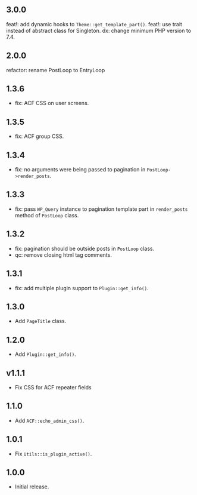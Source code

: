 ## 3.0.0

feat!: add dynamic hooks to `Theme::get_template_part()`.
feat!: use trait instead of abstract class for Singleton.
dx: change minimum PHP version to 7.4.

## 2.0.0

refactor: rename PostLoop to EntryLoop

## 1.3.6

- fix: ACF CSS on user screens.

## 1.3.5

- fix: ACF group CSS.

## 1.3.4

- fix: no arguments were being passed to pagination in `PostLoop->render_posts`.

## 1.3.3

- fix: pass `WP_Query` instance to pagination template part in `render_posts` method of `PostLoop` class.

## 1.3.2

- fix: pagination should be outside posts in `PostLoop` class.
- qc: remove closing html tag comments.

## 1.3.1

- fix: add multiple plugin support to `Plugin::get_info()`.

## 1.3.0

- Add `PageTitle` class.

## 1.2.0

- Add `Plugin::get_info()`.

## v1.1.1

- Fix CSS for ACF repeater fields

## 1.1.0

- Add `ACF::echo_admin_css()`.

## 1.0.1

- Fix `Utils::is_plugin_active()`.

## 1.0.0

- Initial release.
